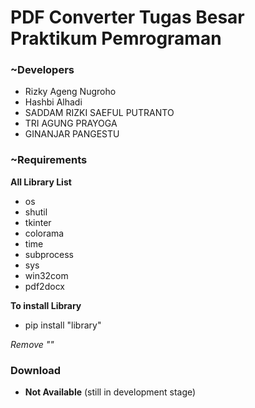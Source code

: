 # PDF Converter Tugas Besar Praktikum Pemrograman

### ~Developers
- Rizky Ageng Nugroho
- Hashbi Alhadi
- SADDAM RIZKI SAEFUL PUTRANTO
- TRI AGUNG PRAYOGA
- GINANJAR PANGESTU

### ~Requirements
**All Library List**
- os
- shutil
- tkinter
- colorama
- time
- subprocess
- sys
- win32com
- pdf2docx

**To install Library**
- pip install "library"

*Remove ""*

### Download
- **Not Available** (still in development stage)
